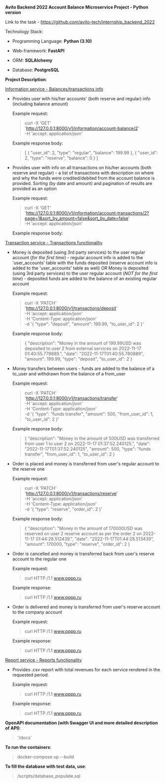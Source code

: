 **Avito Backend 2022 Account Balance Microservice Project - Python version**

Link to the task - https://github.com/avito-tech/internship_backend_2022

Technology Stack:
- Programming Language: **Python (3.10)**

- Web-framework: **FastAPI**

- ORM: **SQLAlchemy**

- Database: **PostgreSQL**



**Project Description**:

<ins>Information service - Balances/transactions info</ins>
- Provides user with his/her accounts' (both reserve and regular) info (including balance amount)

    Example request:
    >curl -X 'GET' \
      'http://127.0.0.1:8000/v1/information/account-balance/2' \
      -H 'accept: application/json'
    
    Example response body:
    >[
        {
            "user_id": 2,
            "type": "regular",
            "balance": 199.99
         },
        {
            "user_id": 2,
            "type": "reserve",
            "balance": 0
        }
      ]

- Provides user with info on all transactions on his/her accounts (both reserve and regular) - a list of transactions with description on where and why the funds were credited/debited from the account balance is provided. Sorting (by date and amount) and pagination of results are provided as an option

    Example request:
    >curl -X 'GET' \
      'http://127.0.0.1:8000/v1/information/account-transactions/2?page=1&sort_by_amount=false&sort_by_date=false' \
      -H 'accept: application/json'
    
    Example response body:
    >

<ins>Transaction service - Transactions functionality</ins>
- Money is deposited (using 3rd party services) to the user regular account (*for the first time*) - regular account info is added to the 'user_accounts' table with the funds deposited (reserve account info is added to the 'user_accounts' table as well)
*OR*
Money is deposited (using 3rd party services) to the user regular account (*NOT for the first time*) - deposited funds are added to the balance of an existing regular account

    Example request:
    >curl -X 'PATCH' \
      'http://127.0.0.1:8000/v1/transactions/deposit' \
      -H 'accept: application/json' \
      -H 'Content-Type: application/json' \
      -d '{
      "type": "deposit",
      "amount": 199.99,
      "to_user_id": 2
       }'
    
    Example response body:
    >{
        "description": "Money in the amount of 199.99USD was deposited to user 2 from external services on 2022-11-17 01:40:55.779889.",
        "date": "2022-11-17T01:40:55.780889",
        "amount": 199.99,
        "type": "deposit",
        "to_user_id": 2
     }

- Money transfers between users - funds are added to the balance of a to_user and withdrawn from the balance of a from_user

    Example request:
    >curl -X 'PATCH' \
        'http://127.0.0.1:8000/v1/transactions/transfer' \
        -H 'accept: application/json' \
        -H 'Content-Type: application/json' \
        -d '{
        "type": "funds transfer",
        "amount": 500,
        "from_user_id": 1,
        "to_user_id": 2
         }'
    
    Example response body:
    >{
        "description": "Money in the amount of 500USD was transferred from user 1 to user 2 on 2022-11-17 01:37:52.240125.",
        "date": "2022-11-17T01:37:52.240125",
        "amount": 500,
        "type": "funds transfer",
        "from_user_id": 1,
        "to_user_id": 2
     }

- Order is placed and money is transferred from user's regular account to the reserve one 

    Example request:
    >curl -X 'PATCH' \
        'http://127.0.0.1:8000/v1/transactions/reserve' \
        -H 'accept: application/json' \
        -H 'Content-Type: application/json' \
        -d '{
        "type": "reserve",
        "order_id": 2
        }'
    
    Example response body:
    >{
        "description": "Money in the amount of 170000USD was reserved on user 2 reserve account as per the order 2 on 2022-11-17 01:44:28.512439.",
        "date": "2022-11-17T01:44:28.513439",
        "amount": 170000,
        "type": "reserve",
        "order_id": 2
     }

- Order is cancelled and money is transferred back from user's reserve account to the regular one

    Example request:
    >curl HTTP /1.1 www.pppp.ru
    
    Example response:
    >curl HTTP /1.1 www.pppp.ru

- Order is delivered and money is transferred from user's reserve account to the company account

    Example request:
    >curl HTTP /1.1 www.pppp.ru
    
    Example response:
    >curl HTTP /1.1 www.pppp.ru
    
<ins>Report service - Reports functionality</ins>
- Provides .csv report with total revenues for each service rendered in the requested period. 

    Example request:
    >curl HTTP /1.1 www.pppp.ru
    
    Example response:
    >curl HTTP /1.1 www.pppp.ru


**OpenAPI documentation (with Swagger UI and more detailed description of API)**:
>'/docs'

 
**To run the containers**:
> docker-compose up --build

**To fill the database with test data, use**:
> /scripts/database_populate.sql
